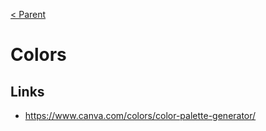 [< Parent](./Readme.md)

# Colors

## Links

- <https://www.canva.com/colors/color-palette-generator/>
